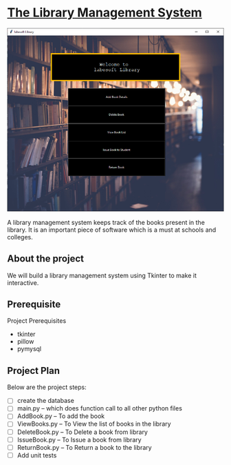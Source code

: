 # [The Library Management System](https://data-flair.training/blogs/library-management-system-python-project/)

![img.png](img.png)

A library management system keeps track of the books present in the library. 
It is an important piece of software which is a must at schools and colleges.

## About the project

We will build a library management system using Tkinter to make it interactive.

## Prerequisite

Project Prerequisites

- tkinter
- pillow
- pymysql

## Project Plan

Below are the project steps:

- [ ] create the database
- [ ] main.py – which does function call to all other python files
- [ ] AddBook.py – To add the book
- [ ] ViewBooks.py – To View the list of books in the library
- [ ] DeleteBook.py – To Delete a book from library
- [ ] IssueBook.py – To Issue a book from library
- [ ] ReturnBook.py – To Return a book to the library
- [ ] Add unit tests